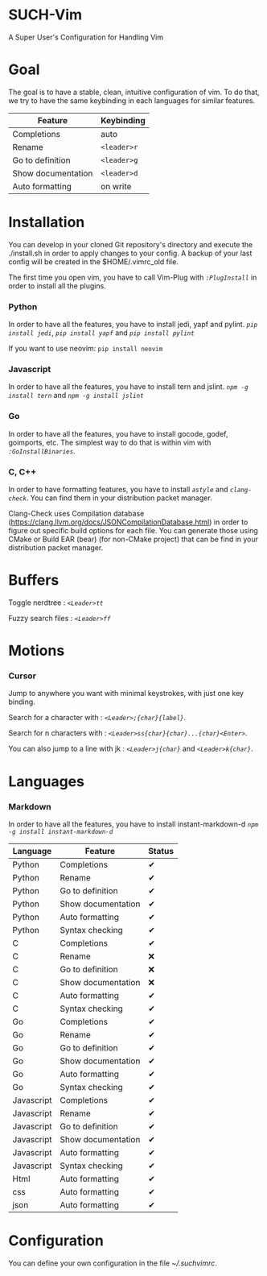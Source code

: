 # SUCH-Vim
A Super User's Configuration for Handling Vim

# Goal
The goal is to have a stable, clean, intuitive configuration of vim.
To do that, we try to have the same keybinding in each languages for similar features.

|Feature|Keybinding|
|---|---|
|Completions|auto|
|Rename|`<leader>r`|
|Go to definition|`<leader>g`|
|Show documentation|`<leader>d`|
|Auto formatting|on write|

# Installation
You can develop in your cloned Git repository's directory and execute the ./install.sh in order to apply changes to your config. A backup of your last config will be created in the $HOME/.vimrc_old file.

The first time you open vim, you have to call Vim-Plug with *`:PlugInstall`* in order to install all the plugins.

### Python
In order to have all the features, you have to install jedi, yapf and pylint.
*`pip install jedi`*, *`pip install yapf`* and *`pip install pylint`*

If you want to use neovim: `pip install neovim`

### Javascript
In order to have all the features, you have to install tern and jslint.
*`npm -g install tern`* and *`npm -g install jslint`*

### Go
In order to have all the features, you have to install gocode, godef, goimports, etc.
The simplest way to do that is within vim with *`:GoInstallBinaries`*.

### C, C++ 
In order to have formatting features, you have to install *`astyle`* and *`clang-check`*. 
You can find them in your distribution packet manager.

Clang-Check uses Compilation database (https://clang.llvm.org/docs/JSONCompilationDatabase.html) in order to figure out specific build options for each file. You can generate those using CMake or Build EAR (bear) (for non-CMake project) that can be find in your distribution packet manager.

# Buffers 
Toggle nerdtree : *`<Leader>tt`*

Fuzzy search files : *`<Leader>ff`*

# Motions
### Cursor
Jump to anywhere you want with minimal keystrokes, with just one key binding.

Search for a character with : *`<Leader>;{char}{label}`*.

Search for n characters with : *`<Leader>ss{char}{char}...{char}<Enter>`*.

You can also jump to a line with jk : *`<Leader>j{char}`* and  *`<Leader>k{char}`*.

# Languages
### Markdown
In order to have all the features, you have to install instant-markdown-d
*`npm -g install instant-markdown-d`*

|Language|Feature|Status|
|---|---|---|
|Python|Completions|&#10004;|
|Python|Rename|&#10004;|
|Python|Go to definition|&#10004;|
|Python|Show documentation|&#10004;|
|Python|Auto formatting|&#10004;|
|Python|Syntax checking|&#10004;|
|C|Completions|&#10004;|
|C|Rename|&#10060;|
|C|Go to definition|&#10060;|
|C|Show documentation|&#10060;|
|C|Auto formatting|&#10004;|
|C|Syntax checking|&#10004;|
|Go|Completions|&#10004;|
|Go|Rename|&#10004;|
|Go|Go to definition|&#10004;|
|Go|Show documentation|&#10004;|
|Go|Auto formatting|&#10004;|
|Go|Syntax checking|&#10004;|
|Javascript|Completions|&#10004;|
|Javascript|Rename|&#10004;|
|Javascript|Go to definition|&#10004;|
|Javascript|Show documentation|&#10004;|
|Javascript|Auto formatting|&#10004;|
|Javascript|Syntax checking|&#10004;|
|Html|Auto formatting|&#10004;|
|css|Auto formatting|&#10004;|
|json|Auto formatting|&#10004;|

# Configuration
You can define your own configuration in the file *~/.suchvimrc*.
